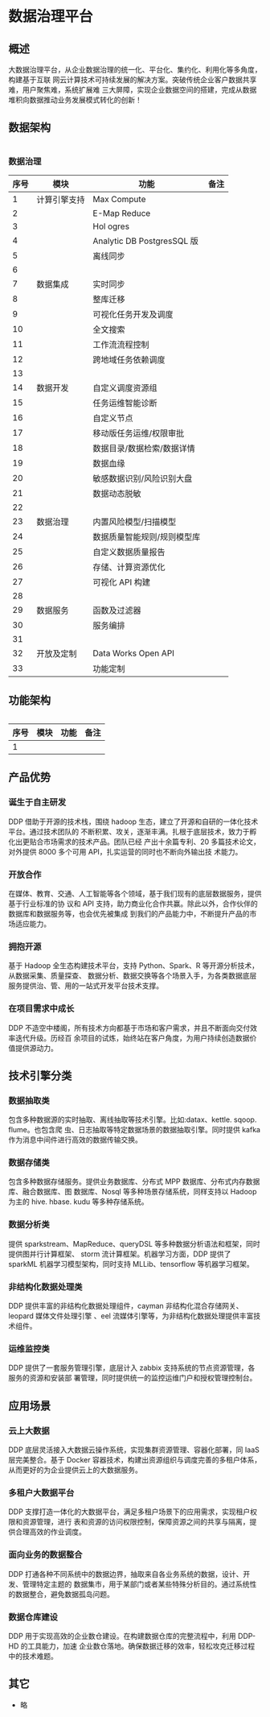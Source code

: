# 数据治理平台

## 概述

大数据治理平台，从企业数据治理的统一化、平台化、集约化、利用化等多角度，构建基于互联
网云计算技术可持续发展的解决方案。突破传统企业客户数据共享难，用户聚焦难，系统扩展难
三大屏障，实现企业数据空间的搭建，完成从数据堆积向数据推动业务发展模式转化的创新！

## 数据架构

<img :src="$withBase('/data/DDP-bg2.png')">

### 数据治理

| 序号 | 模块         | 功能                        | 备注 |
| ---- | ------------ | --------------------------- | ---- |
| 1    | 计算引擎支持 | Max Compute                 |      |
| 2    |              | E-Map Reduce                |      |
| 3    |              | Hol ogres                   |      |
| 4    |              | Analytic DB PostgresSQL 版  |      |
| 5    |              | 离线同步                    |      |
| 6    |              |                             |      |
| 7    | 数据集成     | 实时同步                    |      |
| 8    |              | 整库迁移                    |      |
| 9    |              | 可视化任务开发及调度        |      |
| 10   |              | 全文搜索                    |      |
| 11   |              | 工作流流程控制              |      |
| 12   |              | 跨地域任务依赖调度          |      |
| 13   |              |                             |      |
| 14   | 数据开发     | 自定义调度资源组            |      |
| 15   |              | 任务运维智能诊断            |      |
| 16   |              | 自定义节点                  |      |
| 17   |              | 移动版任务运维/权限审批     |      |
| 18   |              | 数据目录/数据检索/数据详情  |      |
| 19   |              | 数据血缘                    |      |
| 20   |              | 敏感数据识别/风险识别大盘   |      |
| 21   |              | 数据动态脱敏                |      |
| 22   |              |                             |      |
| 23   | 数据治理     | 内置风险模型/扫描模型       |      |
| 24   |              | 数据质量智能规则/规则模型库 |      |
| 25   |              | 自定义数据质量报告          |      |
| 26   |              | 存储、计算资源优化          |      |
| 27   |              | 可视化 API 构建             |      |
| 28   |              |                             |      |
| 29   | 数据服务     | 函数及过滤器                |      |
| 30   |              | 服务编排                    |      |
| 31   |              |                             |      |
| 32   | 开放及定制   | Data Works Open API         |      |
| 33   |              | 功能定制                    |      |

## 功能架构

<img :src="$withBase('/data/zlpt_v1.1.png')">

| 序号 | 模块 | 功能 | 备注 |
| ---- | ---- | ---- | ---- |
| 1    |      |      |      |

## 产品优势

### 诞生于自主研发

DDP 借助于开源的技术栈，围绕 hadoop 生态，建立了开源和自研的一体化技术平台。通过技术团队的
不断积累、攻关，逐渐丰满。扎根于底层技术，致力于孵化出更贴合市场需求的技术产品。团队已经
产出十余篇专利、20 多篇技术论文，对外提供 8000 多个可用 API，扎实运营的同时也不断向外输出技
术能力。

### 开放合作

在媒体、教育、交通、人工智能等各个领域，基于我们现有的底层数据服务，提供基于行业标准的协
议和 API 支持，助力商业化合作共赢。除此以外，合作伙伴的数据库和数据服务等，也会优先被集成
到我们的产品能力中，不断提升产品的市场适应能力。

### 拥抱开源

基于 Hadoop 全生态构建技术平台，支持 Python、Spark、R 等开源分析技术，从数据采集、质量探查、
数据分析、数据交换等各个场景入手，为各类数据底层服务提供治、管、用的一站式开发平台技术支撑。

### 在项目需求中成长

DDP 不造空中楼阁，所有技术方向都基于市场和客户需求，并且不断面向交付效率迭代升级。历经百
余项目的试炼，始终站在客户角度，为用户持续创造数据价值提供源动力。

## 技术引擎分类

### 数据抽取类

包含多种数据源的实时抽取、离线抽取等技术引擎。比如:datax、kettle. sqoop. flume。也包含爬
虫、日志抽取等特定数据场景的数据抽取引擎。同时提供 kafka 作为消息中间件进行高效的数据传输交换。

### 数据存储类

包含多种数据存储服务。提供业务数据库、分布式 MPP 数据库、分布式内存数据库、融合数据库、图
数据库、Nosql 等多种场景存储系统，同样支持以 Hadoop 为主的 hive. hbase. kudu 等多种存储系统。

### 数据分析类

提供 sparkstream、MapReduce、queryDSL 等多种数据分析语法和框架，同时提供图并行计算框架、
storm 流计算框架。机器学习方面，DDP 提供了 sparkML 机器学习模型架构，同时支持 MLLib、tensorflow
等机器学习框架。

### 非结构化数据处理类

DDP 提供丰富的非结构化数据处理组件，cayman 非结构化混合存储网关、leopard 媒体文件处理引擎
、eel 流媒体引擎等，为非结构化数据处理提供丰富技术组件。

### 运维监控类

DDP 提供了一套服务管理引擎，底层计入 zabbix 支持系统的节点资源管理，各服务的资源和安装部
署管理，同时提供统一的监控运维门户和授权管理控制台。

## 应用场景

### 云上大数据

DDP 底层灵活接入大数据云操作系统，实现集群资源管理、容器化部署，同 IaaS 层完美整合。基于 Docker
容器技术，构建出资源组织与调度完善的多租户体系，从而更好的为企业提供云上的大数据服务。

### 多租户大数据平台

DDP 支撑打造一体化的大数据平台，满足多租户场景下的应用需求，实现租户权限和资源管理，进行
表和资源的访问权限控制，保障资源之间的共享与隔离，提供合理高效的作业调度。

### 面向业务的数据整合

DDP 打通各种不同系统中的数据边界，抽取来自各业务系统的数据，设计、开发、管理特定主题的
数据集市，用于某部门或者某些特殊分析目的。通过系统性的数据整合，避免数据孤岛问题。

### 数据仓库建设

DDP 用于实现高效的企业数仓建设。在构建数据仓库的完整流程中，利用 DDP-HD 的工具能力，加速
企业数仓落地。确保数据迁移的效率，轻松攻克迁移过程中的技术难题。

## 其它

- 略
